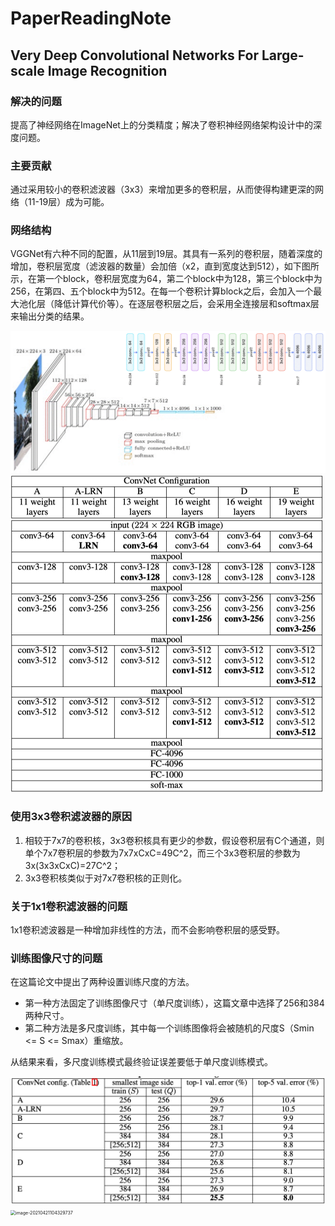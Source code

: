 # PaperReadingNote

## Very Deep Convolutional Networks For Large-scale Image Recognition

### 解决的问题

提高了神经网络在ImageNet上的分类精度；解决了卷积神经网络架构设计中的深度问题。

### 主要贡献

通过采用较小的卷积滤波器（3x3）来增加更多的卷积层，从而使得构建更深的网络（11-19层）成为可能。

### 网络结构

VGGNet有六种不同的配置，从11层到19层。其具有一系列的卷积层，随着深度的增加，卷积层宽度（滤波器的数量）会加倍（x2，直到宽度达到512），如下图所示，在第一个block，卷积层宽度为64，第二个block中为128，第三个block中为256，在第四、五个block中为512。在每一个卷积计算block之后，会加入一个最大池化层（降低计算代价等）。在逐层卷积层之后，会采用全连接层和softmax层来输出分类的结果。

<img src="./Simonyan-VGGNet-2015.assets/6cc2d6bf04c54db0990619fa0ee6ef98.gif" alt="查看源图像" style="zoom:67%;" />

<img src="./Simonyan-VGGNet-2015.assets/image-20210421101140345.png" alt="image-20210421101140345" style="zoom:50%;" />

### 使用3x3卷积滤波器的原因

1. 相较于7x7的卷积核，3x3卷积核具有更少的参数，假设卷积层有C个通道，则单个7x7卷积层的参数为7x7xCxC=49C^2，而三个3x3卷积层的参数为3x(3x3xCxC)=27C^2；
2. 3x3卷积核类似于对7x7卷积核的正则化。

### 关于1x1卷积滤波器的问题

1x1卷积滤波器是一种增加非线性的方法，而不会影响卷积层的感受野。

### 训练图像尺寸的问题

在这篇论文中提出了两种设置训练尺度的方法。

- 第一种方法固定了训练图像尺寸（单尺度训练），这篇文章中选择了256和384两种尺寸。
- 第二种方法是多尺度训练，其中每一个训练图像将会被随机的尺度S（Smin <= S <= Smax）重缩放。

从结果来看，多尺度训练模式最终验证误差要低于单尺度训练模式。

<img src="./Simonyan-VGGNet-2015.assets/image-20210421104304402.png" alt="image-20210421104304402" style="zoom:50%;" />

 

<img src="/Users/louxiayin/Academy/Notebooks/PaperReadingNotes/Simonyan-VGGNet-2015.assets/image-20210421104329737.png" alt="image-20210421104329737" style="zoom:50%;" />



